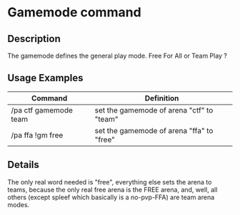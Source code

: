 # Gamemode command

## Description

The gamemode defines the general play mode. Free For All or Team Play ?

## Usage Examples
Command |  Definition
------------- | -------------
/pa ctf gamemode team | set the gamemode of arena "ctf" to "team"
/pa ffa !gm free    | set the gamemode of arena "ffa" to "free"

## Details

The only real word needed is "free", everything else sets the arena to teams, because the only real free arena is the FREE arena, and, well, all others (except spleef which basically is a no-pvp-FFA) are team arena modes.